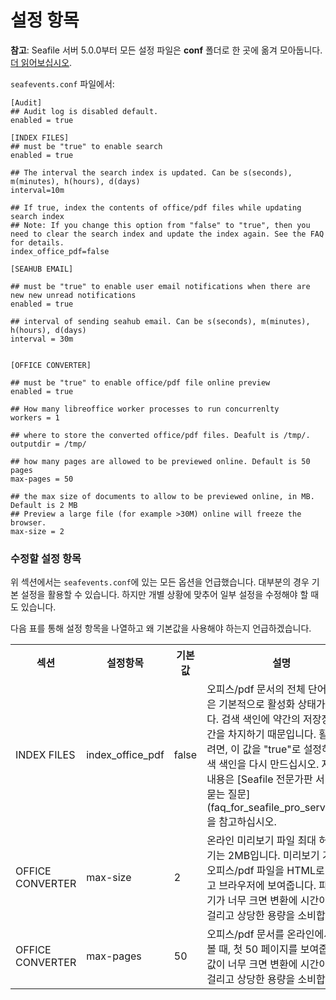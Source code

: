 # 설정 항목

**참고**: Seafile 서버 5.0.0부터 모든 설정 파일은 **conf** 폴더로 한 곳에 옮겨 모아둡니다. [더 읽어보십시오](../deploy/new_directory_layout_5_0_0.md).

`seafevents.conf` 파일에서:

```
[Audit]
## Audit log is disabled default.
enabled = true

[INDEX FILES]
## must be "true" to enable search
enabled = true

## The interval the search index is updated. Can be s(seconds), m(minutes), h(hours), d(days)
interval=10m

## If true, index the contents of office/pdf files while updating search index
## Note: If you change this option from "false" to "true", then you need to clear the search index and update the index again. See the FAQ for details.
index_office_pdf=false

[SEAHUB EMAIL]

## must be "true" to enable user email notifications when there are new new unread notifications
enabled = true

## interval of sending seahub email. Can be s(seconds), m(minutes), h(hours), d(days)
interval = 30m


[OFFICE CONVERTER]

## must be "true" to enable office/pdf file online preview
enabled = true

## How many libreoffice worker processes to run concurrenlty
workers = 1

## where to store the converted office/pdf files. Deafult is /tmp/.
outputdir = /tmp/

## how many pages are allowed to be previewed online. Default is 50 pages
max-pages = 50

## the max size of documents to allow to be previewed online, in MB. Default is 2 MB
## Preview a large file (for example >30M) online will freeze the browser.
max-size = 2

```

### <a id="wiki-options-you-may-want-to-modify"></a>수정할 설정 항목

위 섹션에서는 `seafevents.conf`에 있는 모든 옵션을 언급했습니다. 대부분의 경우 기본 설정을 활용할 수 있습니다. 하지만 개별 상황에 맞추어 일부 설정을 수정해야 할 때도 있습니다.

다음 표를 통해 설정 항목을 나열하고 왜 기본값을 사용해야 하는지 언급하겠습니다.

<table>
<tr>
<th>섹션</th>
<th>설정항목</th>
<th>기본값</th>
<th>설명</th>
</tr>

<tr>
<td>INDEX FILES</td>
<td>index_office_pdf</td>
<td>false</td>
<td>
오피스/pdf 문서의 전체 단어 검색은 기본적으로 활성화 상태가 아닙니다. 검색 색인에 약간의 저장장치 공간을 차지하기 때문입니다. 활성화하려면, 이 값을 "true"로 설정하고 검색 색인을 다시 만드십시오. 자세한 내용은 [Seafile 전문가판 서버 자주 묻는 질문](faq_for_seafile_pro_server.md)을 참고하십시오.
</td>
</tr>

<tr>
<td>OFFICE CONVERTER</td>
<td>max-size</td>
<td>2</td>
<td>
온라인 미리보기 파일 최대 허용 크기는 2MB입니다. 미리보기 기능은 오피스/pdf 파일을 HTML로 변환하고 브라우저에 보여줍니다. 파일 크기가 너무 크면 변환에 시간이 오래 걸리고 상당한 용량을 소비합니다
</td>
</tr>

<tr>
<td>OFFICE CONVERTER</td>
<td>max-pages</td>
<td>50</td>
<td>
오피스/pdf 문서를 온라인에서 미리 볼 때, 첫 50 페이지를 보여줍니다. 값이 너무 크면 변환에 시간이 오래 걸리고 상당한 용량을 소비합니다.
</td>
</tr>

</table>

